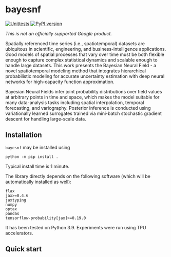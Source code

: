 # bayesnf

[![Unittests](https://github.com/google/bayesnf/actions/workflows/pytest_and_autopublish.yml/badge.svg)](https://github.com/google/bayesnf/actions/workflows/pytest_and_autopublish.yml)
[![PyPI version](https://badge.fury.io/py/bayesnf.svg)](https://badge.fury.io/py/bayesnf)

*This is not an officially supported Google product.*


Spatially referenced time series (i.e., spatiotemporal) datasets are ubiquitous in scientific, engineering, and business-intelligence applications. Good models of spatial processes that vary over time must be both flexible enough to capture complex statistical dynamics and scalable enough to handle large datasets. This work presents the Bayesian Neural Field - a novel spatiotemporal modeling method that integrates hierarchical probabilistic modeling for accurate uncertainty estimation with deep neural networks for high-capacity function approximation.

Bayesian Neural Fields infer joint probability distributions over field values at arbitrary points in time and space, which makes the model suitable for many data-analysis tasks including spatial interpolation, temporal forecasting, and variography. Posterior inference is conducted using variationally learned surrogates trained via mini-batch stochastic gradient descent for handling large-scale data.

## Installation

`bayesnf` may be installed using

```
python -m pip install .
```

Typical install time is 1 minute.

The library directly depends on the following software (which will be automatically installed as well):

```
flax
jax>=0.4.6
jaxtyping
numpy
optax
pandas
tensorflow-probability[jax]>=0.19.0
```

It has been tested on Python 3.9. Experiments were run using TPU accelerators.

## Quick start
